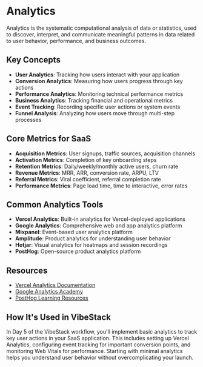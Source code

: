 # Analytics

Analytics is the systematic computational analysis of data or statistics, used to discover, interpret, and communicate meaningful patterns in data related to user behavior, performance, and business outcomes.

## Key Concepts

- **User Analytics**: Tracking how users interact with your application
- **Conversion Analytics**: Measuring how users progress through key actions
- **Performance Analytics**: Monitoring technical performance metrics
- **Business Analytics**: Tracking financial and operational metrics
- **Event Tracking**: Recording specific user actions or system events
- **Funnel Analysis**: Analyzing how users move through multi-step processes

## Core Metrics for SaaS

- **Acquisition Metrics**: User signups, traffic sources, acquisition channels
- **Activation Metrics**: Completion of key onboarding steps
- **Retention Metrics**: Daily/weekly/monthly active users, churn rate
- **Revenue Metrics**: MRR, ARR, conversion rate, ARPU, LTV
- **Referral Metrics**: Viral coefficient, referral completion rate
- **Performance Metrics**: Page load time, time to interactive, error rates

## Common Analytics Tools

- **Vercel Analytics**: Built-in analytics for Vercel-deployed applications
- **Google Analytics**: Comprehensive web and app analytics platform
- **Mixpanel**: Event-based user analytics platform
- **Amplitude**: Product analytics for understanding user behavior
- **Hotjar**: Visual analytics for heatmaps and session recordings
- **PostHog**: Open-source product analytics platform

## Resources

- [Vercel Analytics Documentation](https://vercel.com/docs/analytics)
- [Google Analytics Academy](https://analytics.google.com/analytics/academy/)
- [PostHog Learning Resources](https://posthog.com/tutorials)

## How It's Used in VibeStack

In Day 5 of the VibeStack workflow, you'll implement basic analytics to track key user actions in your SaaS application. This includes setting up Vercel Analytics, configuring event tracking for important conversion points, and monitoring Web Vitals for performance. Starting with minimal analytics helps you understand user behavior without overcomplicating your launch. 